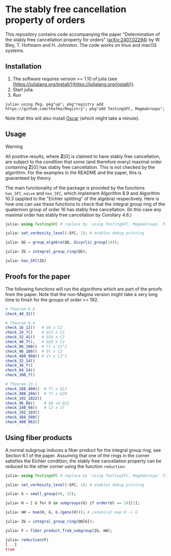 # The stably free cancellation property of orders

This repository contains code accompanying the paper "Determination of the stably free cancellation property for orders" ([arXiv:2407.02294](https://arxiv.org/abs/2407.02294))
by W. Bley, T. Hofmann and H. Johnston. The code works on linux and macOS systems.

## Installation

1. The software requires version >= 1.10 of julia (see [https://julialang.org/install/](https://julialang.org/install/)).
3. Start julia.
2. Run
```julia-repl
julia> using Pkg; pkg"up"; pkg"registry add https://github.com/thofma/Registry"; pkg"add TestingSFC, MagmaGroups";
```
Note that this will also install [Oscar](https://github.com/oscar-system/Oscar.jl/) (which might take a minute).

## Usage


> [!WARNING]  
> All positive results, where $\mathbf{Z}[G]$ is claimed to have stably free cancellation, are subject to the condition that some (and therefore every) maximal order containing $\mathbf{Z}[G]$ has stably free cancellation. This is not checked by the algorithm. For the examples in the README and the paper, this is guaranteed by theory.

The main functionality of the package is provided by the functions `has_SFC_naive` and `has_SFC`, which implement Algorithm 8.9 and Algorithm 10.3 (applied to the "Eichler splitting" of the algebra) respectively. Here is how one can use these functions to check that the integral group ring of the quaternion group of order $16$ has stably free cancellation. (In this case any maximal order has stably free cancellation by Corollary 4.6.)

```julia
julia> using TestingSFC # replace by `using TestingSFC, MagmaGroups` for faster version using magma subrountines

julia> set_verbosity_level(:SFC, 1); # enables debug printing

julia> QG = group_algebra(QQ, dicyclic_group(16));

julia> ZG = integral_group_ring(QG);

julia> has_SFC(ZG)
```
 
## Proofs for the paper

The following functions will run the algorithms which are part of the proofs from the paper. Note that the non-Magma version might take a very long time to finish for the groups of order >= 192.

```julia
# Theorem 6.6
check_48_32()

# Theorem 9.4
check_16_12()   # Q8 x C2
check_24_7()    # Q12 x C2
check_32_41()   # Q16 x C2
check_40_7(),   # Q20 x C2
check_96_198()  # Tt x C2^2
check_96_188()  # Ot x C2
check_480_960() # It x C2^2
check_32_14()
check_36_7()
check_64_14()
check_100_7()

# Theorem 13.1
check_288_409()  # Tt x Q12
check_480_266()  # Tt x Q20
check_192_1022()
check_96_66()    # Q8 sd Q12
check_240_94()   # C2 x It
check_192_183()
check_384_580()
check_480_962()
```

## Using fiber products

A normal subgroup induces a fiber product for the integral group ring, see Section 6.1 of the paper. Assuming that one of the rings in the corner satisfies the Eichler condition, the stably free cancellation property can be reduced to the other corner using the function `reduction`:

```julia
julia> using TestingSFC # replace by `using TestingSFC, MagmaGroups` for faster version using magma subrountines

julia> set_verbosity_level(:SFC, 1); # enables debug printing

julia> G = small_group(48, 32);

julia> H = [ U for U in subgroups(G) if order(U) == 24][1];

julia> mH = hom(H, G, G.(gens(H))); # canonical map H -> G

julia> ZG = integral_group_ring(QQ[G]);

julia> F = fiber_product_from_subgroup(ZG, mH);

julia> reduction(F)
[...]
true
```
